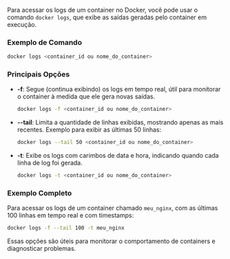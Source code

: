 Para acessar os logs de um container no Docker, você pode usar o comando `docker logs`, que exibe as saídas geradas pelo container em execução.

### Exemplo de Comando

```bash
docker logs <container_id ou nome_do_container>
```

### Principais Opções

- **-f**: Segue (continua exibindo) os logs em tempo real, útil para monitorar o container à medida que ele gera novas saídas.

  ```bash
  docker logs -f <container_id ou nome_do_container>
  ```

- **--tail**: Limita a quantidade de linhas exibidas, mostrando apenas as mais recentes. Exemplo para exibir as últimas 50 linhas:

  ```bash
  docker logs --tail 50 <container_id ou nome_do_container>
  ```

- **-t**: Exibe os logs com carimbos de data e hora, indicando quando cada linha de log foi gerada.

  ```bash
  docker logs -t <container_id ou nome_do_container>
  ```

### Exemplo Completo

Para acessar os logs de um container chamado `meu_nginx`, com as últimas 100 linhas em tempo real e com timestamps:

```bash
docker logs -f --tail 100 -t meu_nginx
```

Essas opções são úteis para monitorar o comportamento de containers e diagnosticar problemas.